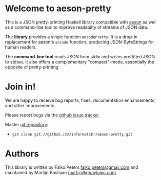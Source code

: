 # Welcome to aeson-pretty

This is a JSON pretty-printing Haskell library compatible with [aeson](http://hackage.haskell.org/package/aeson) as well as a command-line tool to improve readabilty of streams of JSON data.

The **library** provides a single function `encodePretty`. It is a drop-in replacement for aeson's `encode` function, producing JSON-ByteStrings for human readers.

The **command-line tool** reads JSON from stdin and writes prettified JSON to stdout. It also offers a complementary "compact"-mode, essentially the opposite of pretty-printing.


# Join in!

We are happy to receive bug reports, fixes, documentation enhancements, and other improvements.

Please report bugs via the
[github issue tracker](http://github.com/informatikr/aeson-pretty/issues).

Master [git repository](http://github.com/informatikr/aeson-pretty):

* `git clone git://github.com/informatikr/aeson-pretty.git`

# Authors

This library is written by Falko Peters <falko.peters@gmail.com> and maintained by Martijn Bastiaan <martijn@qbaylogic.com>.
